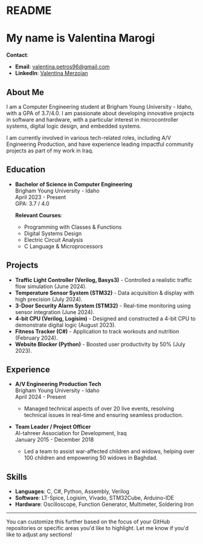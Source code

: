 # README

#  My name is Valentina Marogi

**Contact**:  
- **Email**: [valentina.petros96@gmail.com](mailto:valentina.petros96@gmail.com)  
- **LinkedIn**: [Valentina Merzoian](https://linkedin.com/in/valentina-merzoian-37a13122b)

## About Me

I am a Computer Engineering student at Brigham Young University - Idaho, with a GPA of 3.7/4.0. I am passionate about developing innovative projects in software and hardware, with a particular interest in microcontroller systems, digital logic design, and embedded systems. 

I am currently involved in various tech-related roles, including A/V Engineering Production, and have experience leading impactful community projects as part of my work in Iraq.

## Education

- **Bachelor of Science in Computer Engineering**  
  Brigham Young University - Idaho  
  April 2023 - Present  
  GPA: 3.7 / 4.0  

  **Relevant Courses**:  
  - Programming with Classes & Functions  
  - Digital Systems Design  
  - Electric Circuit Analysis  
  - C Language & Microprocessors  

## Projects

- **Traffic Light Controller (Verilog, Basys3)** - Controlled a realistic traffic flow simulation (June 2024).
- **Temperature Sensor System (STM32)** - Data acquisition & display with high precision (July 2024).
- **3-Door Security Alarm System (STM32)** - Real-time monitoring using sensor integration (June 2024).
- **4-bit CPU (Verilog, Logisim)** - Designed and constructed a 4-bit CPU to demonstrate digital logic (August 2023).
- **Fitness Tracker (C#)** - Application to track workouts and nutrition (February 2024).
- **Website Blocker (Python)** - Boosted user productivity by 50% (July 2023).

## Experience

- **A/V Engineering Production Tech**  
  Brigham Young University - Idaho  
  April 2024 - Present  
  - Managed technical aspects of over 20 live events, resolving technical issues in real-time and ensuring seamless production.

- **Team Leader / Project Officer**  
  Al-tahreer Association for Development, Iraq  
  January 2015 - December 2018  
  - Led a team to assist war-affected children and widows, helping over 100 children and empowering 50 widows in Baghdad.

## Skills

- **Languages**: C, C#, Python, Assembly, Verilog  
- **Software**: LT-Spice, Logisim, Vivado, STM32Cube, Arduino-IDE  
- **Hardware**: Oscilloscope, Function Generator, Multimeter, Soldering Iron

---

You can customize this further based on the focus of your GitHub repositories or specific areas you'd like to highlight. Let me know if you'd like to adjust any sections!
